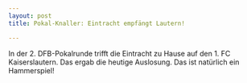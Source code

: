 ```yaml
---
layout: post
title: Pokal-Knaller: Eintracht empfängt Lautern!

---
```


In der 2. DFB-Pokalrunde trifft die Eintracht zu Hause auf den 1. FC Kaiserslautern. Das ergab die heutige Auslosung. Das ist natürlich ein Hammerspiel!


